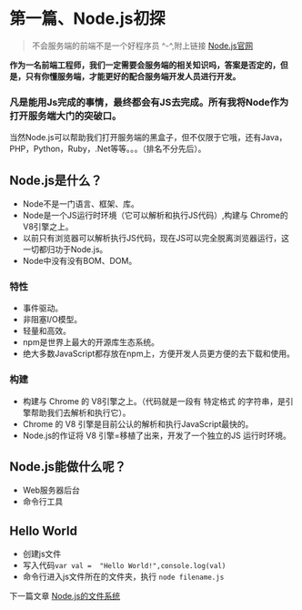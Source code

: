 # 第一篇、Node.js初探
> 不会服务端的前端不是一个好程序员 ^-^,附上链接 [Node.js官网](https://nodejs.org/en/)

**作为一名前端工程师，我们一定需要会服务端的相关知识吗，答案是否定的，但是，只有你懂服务端，才能更好的配合服务端开发人员进行开发。**

### 凡是能用Js完成的事情，最终都会有JS去完成。所有我将Node作为打开服务端大门的突破口。
当然Node.js可以帮助我们打开服务端的黑盒子，但不仅限于它哦，还有Java，PHP，Python，Ruby，.Net等等。。。（排名不分先后）。

## Node.js是什么？
- Node不是一门语言、框架、库。
- Node是一个JS运行时环境（它可以解析和执行JS代码）,构建与 Chrome的V8引擎之上。
- 以前只有浏览器可以解析执行JS代码，现在JS可以完全脱离浏览器运行，这一切都归功于Node.js。
- Node中没有没有BOM、DOM。

### 特性
- 事件驱动。 
- 非阻塞I/O模型。
- 轻量和高效。
- npm是世界上最大的开源库生态系统。
- 绝大多数JavaScript都存放在npm上，方便开发人员更方便的去下载和使用。

### 构建
- 构建与 Chrome 的 V8引擎之上。（代码就是一段有 特定格式 的字符串，是引擎帮助我们去解析和执行它）。
- Chrome 的 V8 引擎是目前公认的解析和执行JavaScript最快的。
- Node.js的作证将 V8 引擎=移植了出来，开发了一个独立的JS 运行时环境。

## Node.js能做什么呢？
- Web服务器后台
- 命令行工具

## Hello World

- 创建js文件
- 写入代码`var val =  "Hello World!",console.log(val)`
- 命令行进入js文件所在的文件夹，执行 `node filename.js`

下一篇文章 [Node.js的文件系统]()
